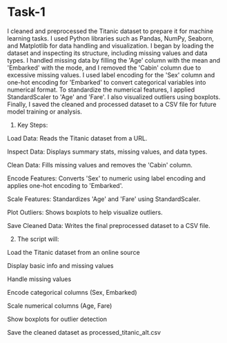# Task-1
I cleaned and preprocessed the Titanic dataset to prepare it for machine learning tasks. I used Python libraries such as Pandas, NumPy, Seaborn, and Matplotlib for data handling and visualization. I began by loading the dataset and inspecting its structure, including missing values and data types. I handled missing data by filling the 'Age' column with the mean and 'Embarked' with the mode, and I removed the 'Cabin' column due to excessive missing values. I used label encoding for the 'Sex' column and one-hot encoding for 'Embarked' to convert categorical variables into numerical format. To standardize the numerical features, I applied StandardScaler to 'Age' and 'Fare'. I also visualized outliers using boxplots. Finally, I saved the cleaned and processed dataset to a CSV file for future model training or analysis.


1) Key Steps:

Load Data: Reads the Titanic dataset from a URL.

Inspect Data: Displays summary stats, missing values, and data types.

Clean Data: Fills missing values and removes the 'Cabin' column.

Encode Features: Converts 'Sex' to numeric using label encoding and applies one-hot encoding to 'Embarked'.

Scale Features: Standardizes 'Age' and 'Fare' using StandardScaler.

Plot Outliers: Shows boxplots to help visualize outliers.

Save Cleaned Data: Writes the final preprocessed dataset to a CSV file.

2) The script will:

Load the Titanic dataset from an online source

Display basic info and missing values

Handle missing values

Encode categorical columns (Sex, Embarked)

Scale numerical columns (Age, Fare)

Show boxplots for outlier detection

Save the cleaned dataset as processed_titanic_alt.csv


